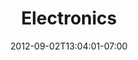 ---
title: "Electronics"
date: 2012-09-02T13:04:01-07:00
draft: false

image: abp-electronics-2024x1518.jpeg

subTitle: Use our electronics to make anything

---